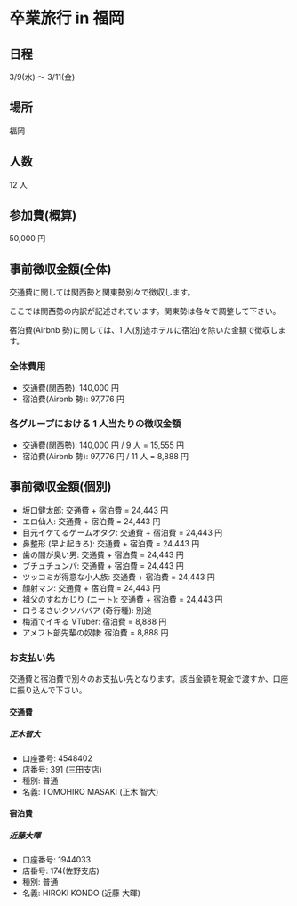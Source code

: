 # 卒業旅行 in 福岡

## 日程

3/9(水) 〜 3/11(金)

## 場所

福岡

## 人数

12 人

## 参加費(概算)

50,000 円

## 事前徴収金額(全体)

交通費に関しては関西勢と関東勢別々で徴収します。

ここでは関西勢の内訳が記述されています。関東勢は各々で調整して下さい。

宿泊費(Airbnb 勢)に関しては、1 人(別途ホテルに宿泊)を除いた金額で徴収します。

### 全体費用

- 交通費(関西勢): 140,000 円
- 宿泊費(Airbnb 勢): 97,776 円

### 各グループにおける 1 人当たりの徴収金額

- 交通費(関西勢): 140,000 円 / 9 人 = 15,555 円
- 宿泊費(Airbnb 勢): 97,776 円 / 11 人 = 8,888 円

## 事前徴収金額(個別)

- 坂口健太郎: 交通費 + 宿泊費 = 24,443 円
- エロ仙人: 交通費 + 宿泊費 = 24,443 円
- 目元イケてるゲームオタク: 交通費 + 宿泊費 = 24,443 円
- 鼻整形 (早よ起きろ): 交通費 + 宿泊費 = 24,443 円
- 歯の間が臭い男: 交通費 + 宿泊費 = 24,443 円
- ブチュチュンパ: 交通費 + 宿泊費 = 24,443 円
- ツッコミが得意な小人族: 交通費 + 宿泊費 = 24,443 円
- 顔射マン: 交通費 + 宿泊費 = 24,443 円
- 祖父のすねかじり (ニート): 交通費 + 宿泊費 = 24,443 円
- 口うるさいクソババア (奇行種): 別途
- 梅酒でイキる VTuber: 宿泊費 = 8,888 円
- アメフト部先輩の奴隷: 宿泊費 = 8,888 円

### お支払い先

交通費と宿泊費で別々のお支払い先となります。該当金額を現金で渡すか、口座に振り込んで下さい。

#### 交通費

##### 正木智大

- 口座番号: 4548402
- 店番号: 391 (三田支店)
- 種別: 普通
- 名義: TOMOHIRO MASAKI (正木 智大)

#### 宿泊費

##### 近藤大暉

- 口座番号: 1944033
- 店番号: 174(佐野支店)
- 種別: 普通
- 名義: HIROKI KONDO (近藤 大暉)

